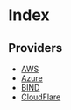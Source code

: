 # Index

## Providers
- [AWS](aws.md)
- [Azure](azure.md)
- [BIND](bind.md)
- [CloudFlare](cloudflare.md)